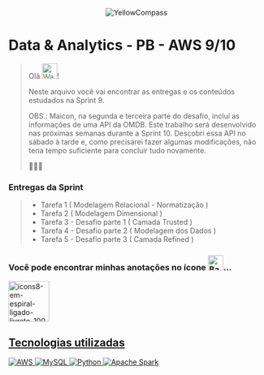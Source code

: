 <div align="center">

![YellowCompass](https://github.com/paularcsarruda/Compass/assets/122739036/c5c51cd7-2364-4f6f-ad06-c6cce95e40b3)

</div>

# Data & Analytics - PB - AWS 9/10

> Olá <img src="https://raw.githubusercontent.com/Tarikul-Islam-Anik/Animated-Fluent-Emojis/master/Emojis/Hand%20gestures/Waving%20Hand%20Light%20Skin%20Tone.png" alt="Waving Hand Light Skin Tone" width="30" height="30" />! 
> 
> Neste arquivo você vai encontrar as entregas e os conteúdos estudados na Sprint 9.
> 
>  OBS.: Maicon, na segunda e terceira parte do desafio, incluí as informações de uma API da OMDB. Este trabalho será desenvolvido nas próximas semanas durante a Sprint 10. Descobri essa API no sábado à tarde e, como precisarei fazer algumas modificações, não teria tempo suficiente para concluir tudo novamente.
> 
> 👩🏻‍💻

### Entregas da Sprint
>
> - Tarefa 1 ( Modelagem Relacional - Normatização )
> - Tarefa 2 ( Modelagem Dimensional )
> - Tarefa 3 - Desafio parte 1 ( Camada Trusted )
> - Tarefa 4 - Desafio parte 2 ( Modelagem dos Dados )
> - Tarefa 5 - Desafio parte 3 ( Camada Refined )

### Você pode encontrar minhas anotações no ícone <img src="https://raw.githubusercontent.com/Tarikul-Islam-Anik/Animated-Fluent-Emojis/master/Emojis/Hand%20gestures/Backhand%20Index%20Pointing%20Down%20Light%20Skin%20Tone.png" alt="Backhand Index Pointing Down Light Skin Tone" width="30" height="30" />...
 <div> 
  <a href="https://github.com/paularcsarruda/Compass/tree/main/Caderno" target="_blank"><img width="80" height="80" src="https://github.com/paularcsarruda/Compass/assets/122739036/c133549e-8dc5-46dd-830e-0679abbaebb5" alt="icons8-em-espiral-ligado-livreto-100"/>
  </div>

## Tecnologias utilizadas
![AWS](https://img.shields.io/badge/AWS-%23FF9900.svg?style=for-the-badge&logo=amazon-aws&logoColor=white)
![MySQL](https://img.shields.io/badge/mysql-%2300f.svg?style=for-the-badge&logo=mysql&logoColor=white)
![Python](https://img.shields.io/badge/python-3670A0?style=for-the-badge&logo=python&logoColor=ffdd54)
![Apache Spark](https://img.shields.io/badge/Apache%20Spark-FDEE21?style=for-the-badge&logo=apachespark&logoColor=black)
